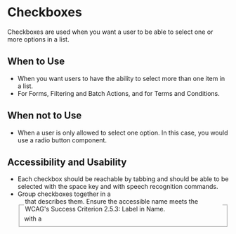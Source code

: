 # Checkboxes

Checkboxes are used when you want a user to be able to select one or more options in a list. 

## When to Use
- When you want users to have the ability to select more than one item in a list.
- For Forms, Filtering and Batch Actions, and for Terms and Conditions.

## When not to Use
- When a user is only allowed to select one option. In this case, you would use a radio button component.

## Accessibility and Usability
- Each checkbox should be reachable by tabbing and should be able to be selected with the space key and with speech recognition commands. 
- Group checkboxes together in a <fieldset> with a <legend> that describes them. Ensure the accessible name meets the WCAG's Success Criterion 2.5.3: Label in Name.
